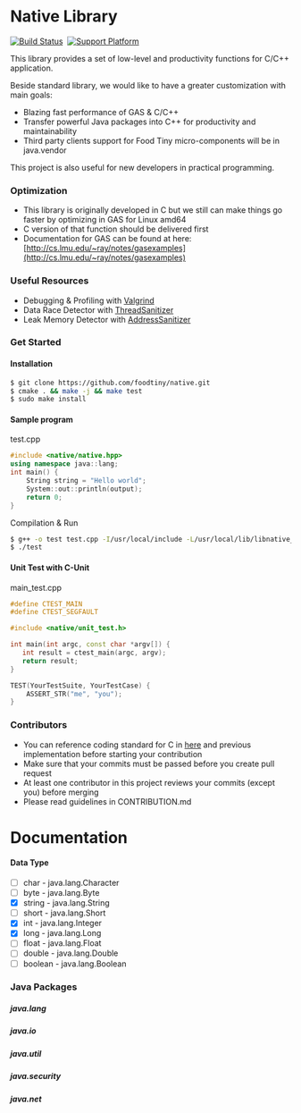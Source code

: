 # Native Library

[![Build Status](https://travis-ci.com/foodtiny/native.svg?token=p64HTBqDyw43Lh5iDLxP&branch=master)](https://travis-ci.com/foodtiny/native)
&nbsp;[![Support Platform](https://img.shields.io/badge/platform-linux%20%7C%20osx-blue.svg)]()

This library provides a set of low-level and productivity functions for C/C++ application.

Beside standard library, we would like to have a greater customization with main goals:

- Blazing fast performance of GAS & C/C++
- Transfer powerful Java packages into C++ for productivity and maintainability
- Third party clients support for Food Tiny micro-components will be in java.vendor

This project is also useful for new developers in practical programming.

###  Optimization
- This library is originally developed in C but we still can make things go faster by optimizing in GAS for Linux amd64
- C version of that function should be delivered first
- Documentation for GAS can be found at here: [http://cs.lmu.edu/~ray/notes/gasexamples](http://cs.lmu.edu/~ray/notes/gasexamples)

### Useful Resources
- Debugging & Profiling with [Valgrind](http://valgrind.org/)
- Data Race Detector with [ThreadSanitizer](https://clang.llvm.org/docs/ThreadSanitizer.html)
- Leak Memory Detector with [AddressSanitizer](https://github.com/google/sanitizers/wiki/AddressSanitizer)

### Get Started

#### Installation
```bash
$ git clone https://github.com/foodtiny/native.git
$ cmake . && make -j && make test
$ sudo make install
```

#### Sample program
test.cpp
```cpp
#include <native/native.hpp>
using namespace java::lang;
int main() {
    String string = "Hello world";
    System::out::println(output);
    return 0;
}
```
Compilation & Run
```bash
$ g++ -o test test.cpp -I/usr/local/include -L/usr/local/lib/libnative_static.a
$ ./test
```

#### Unit Test with C-Unit
main_test.cpp
```cpp
#define CTEST_MAIN
#define CTEST_SEGFAULT

#include <native/unit_test.h>

int main(int argc, const char *argv[]) {
   int result = ctest_main(argc, argv);
   return result;
}

TEST(YourTestSuite, YourTestCase) {
    ASSERT_STR("me", "you");
}
```

### Contributors
- You can reference coding standard for C in [here](https://www.gnu.org/prep/standards/html_node/Writing-C.html) and previous implementation before starting your contribution
- Make sure that your commits must be passed before you create pull request
- At least one contributor in this project reviews your commits (except you) before merging
- Please read guidelines in CONTRIBUTION.md

# Documentation

#### Data Type
- [ ] char - java.lang.Character
- [ ] byte - java.lang.Byte
- [x] string - java.lang.String
- [ ] short - java.lang.Short
- [x] int - java.lang.Integer
- [x] long - java.lang.Long
- [ ] float - java.lang.Float
- [ ] double - java.lang.Double
- [ ] boolean - java.lang.Boolean

### Java Packages
##### java.lang
##### java.io
##### java.util
##### java.security
##### java.net